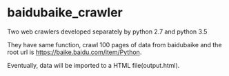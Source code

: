 # baidubaike_crawler

Two web crawlers developed separately by python 2.7 and python 3.5

They have same function, crawl 100 pages of data from baidubaike and the root url is https://baike.baidu.com/item/Python.

Eventually, data will be imported to a HTML file(output.html).
